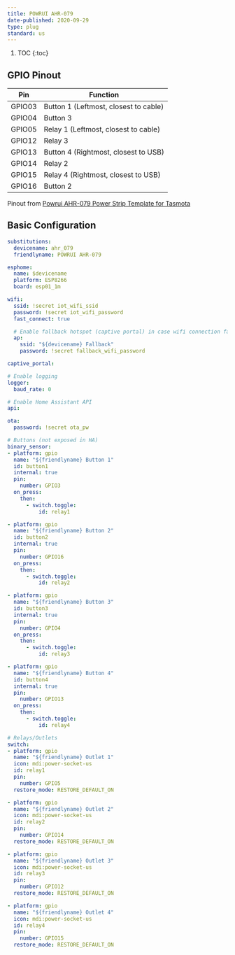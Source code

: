 ```yaml
---
title: POWRUI AHR-079
date-published: 2020-09-29
type: plug
standard: us
---
```


1. TOC
{:toc}

## GPIO Pinout

| Pin    | Function                              |
|--------|---------------------------------------|
| GPIO03 | Button 1 (Leftmost, closest to cable) |
| GPIO04 | Button 3                              |
| GPIO05 | Relay 1 (Leftmost, closest to cable)  |
| GPIO12 | Relay 3                               |
| GPIO13 | Button 4 (Rightmost, closest to USB)  |
| GPIO14 | Relay 2                               |
| GPIO15 | Relay 4 (Rightmost, closest to USB)   |
| GPIO16 | Button 2                              |

Pinout from [Powrui AHR-079 Power Strip Template for Tasmota](https://templates.blakadder.com/powrui_AHR-079.html)

## Basic Configuration

```yaml
substitutions:
  devicename: ahr_079
  friendlyname: POWRUI AHR-079

esphome:
  name: $devicename
  platform: ESP8266
  board: esp01_1m

wifi:
  ssid: !secret iot_wifi_ssid
  password: !secret iot_wifi_password
  fast_connect: true

  # Enable fallback hotspot (captive portal) in case wifi connection fails
  ap:
    ssid: "${devicename} Fallback"
    password: !secret fallback_wifi_password

captive_portal:

# Enable logging
logger:
  baud_rate: 0

# Enable Home Assistant API
api:

ota:
  password: !secret ota_pw

# Buttons (not exposed in HA)
binary_sensor:
- platform: gpio
  name: "${friendlyname} Button 1"
  id: button1
  internal: true
  pin:
    number: GPIO3
  on_press:
    then:
      - switch.toggle:
          id: relay1

- platform: gpio
  name: "${friendlyname} Button 2"
  id: button2
  internal: true
  pin:
    number: GPIO16
  on_press:
    then:
      - switch.toggle:
          id: relay2

- platform: gpio
  name: "${friendlyname} Button 3"
  id: button3
  internal: true
  pin:
    number: GPIO4
  on_press:
    then:
      - switch.toggle:
          id: relay3

- platform: gpio
  name: "${friendlyname} Button 4"
  id: button4
  internal: true
  pin:
    number: GPIO13
  on_press:
    then:
      - switch.toggle:
          id: relay4

# Relays/Outlets
switch:
- platform: gpio
  name: "${friendlyname} Outlet 1"
  icon: mdi:power-socket-us
  id: relay1
  pin:
    number: GPIO5
  restore_mode: RESTORE_DEFAULT_ON

- platform: gpio
  name: "${friendlyname} Outlet 2"
  icon: mdi:power-socket-us
  id: relay2
  pin:
    number: GPIO14
  restore_mode: RESTORE_DEFAULT_ON

- platform: gpio
  name: "${friendlyname} Outlet 3"
  icon: mdi:power-socket-us
  id: relay3
  pin:
    number: GPIO12
  restore_mode: RESTORE_DEFAULT_ON

- platform: gpio
  name: "${friendlyname} Outlet 4"
  icon: mdi:power-socket-us
  id: relay4
  pin:
    number: GPIO15
  restore_mode: RESTORE_DEFAULT_ON
```
